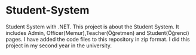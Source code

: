 # Student-System
Student System with .NET.
This project is about the Student System. It includes Admin, Officer(Memur),Teacher(Öğretmen) and Student(Öğrenci) pages. I have added the code files to this repository in zip format.
I did this project in my second year in the university.

